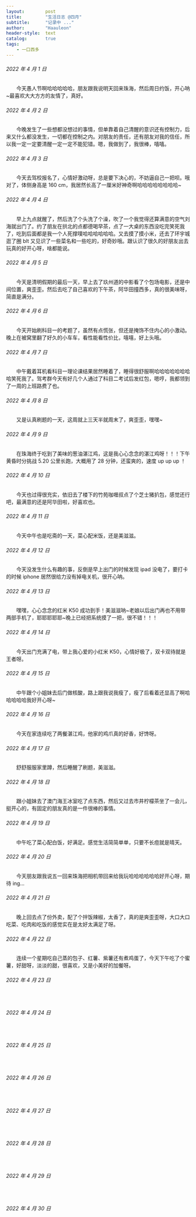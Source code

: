 ```yaml
---
layout:        post
title:         "生活日志 @四月"
subtitle:      "记录中 ..."
author:        "Haauleon"
header-style:  text
catalog:       true
tags:
    - 一口西多
---
```


###### 2022 年 4 月 1 日
&emsp;&emsp;今天愚人节啊哈哈哈哈哈，朋友跟我说明天回来珠海，然后周日约饭，开心呐~最喜欢大大方方的友情了，真好。

###### 2022 年 4 月 2 日
&emsp;&emsp;今晚发生了一些想都没想过的事情，但单靠着自己清醒的意识还有控制力，后来又什么都没发生，一切都在控制之内。对朋友的责任，还有朋友对我的信任，所以我一定一定要清醒一定一定不能犯错。嗯，我做到了，我很棒，嘻嘻。

###### 2022 年 4 月 3 日
&emsp;&emsp;今天去驾校报名了，心情好激动呀，总是要下决心的，不妨逼自己一把呗。哦对了，体侧身高是 160 cm，我居然长高了一厘米好神奇啊哈哈哈哈哈哈哈哈~

###### 2022 年 4 月 4 日
&emsp;&emsp;早上九点就醒了，然后洗了个头洗了个澡，吹了一个我觉得还算满意的空气刘海就出门了。约了朋友在拱北的点都德喝早茶，点了一大桌的东西没吃完笑死我了，吃到后面都是我一个人死撑噗哈哈哈哈哈哈。又去摸了摸小米，还去了环宇城逛了圈 blt 又见识了一些菜名和一些吃的，好奇妙哦。跟认识了很久的好朋友出去玩真的好开心呀，啥都能说。

###### 2022 年 4 月 5 日
&emsp;&emsp;今天是清明假期的最后一天，早上去了玖州道的中影看了个包场电影，还是中间位置，爽歪歪。然后去吃了自己喜欢的下午茶，阿华田撞西多，真的很美味呀，简直是满分。

###### 2022 年 4 月 6 日
&emsp;&emsp;今天开始刷科目一的考题了，虽然有点慌张，但还是掩饰不住内心的小激动。晚上在被窝里翻了好久的小车车，看性能看性价比，嘻嘻，好上头哦。

###### 2022 年 4 月 7 日
&emsp;&emsp;中午戴着耳机看科目一理论课结果居然睡着了，睡得很舒服啊哈哈哈哈哈哈哈哈笑死我了。驾考群今天有好几个人通过了科目二考试后发红包，嗯哼，我都领到了一周的上班路费了也。

###### 2022 年 4 月 8 日
&emsp;&emsp;又是认真刷题的一天，这周就上三天半就周末了，爽歪歪，嘿嘿~

###### 2022 年 4 月 9 日
&emsp;&emsp;在珠海终于吃到了美味的葱油湛江鸡，这是我心心念念的湛江鸡呀！！！下午黄昏时分挑战 5.20 公里长跑，大概用了 28 分钟，还蛮爽的，速度 up up up ！

###### 2022 年 4 月 10 日
&emsp;&emsp;今天也过得很充实，依旧去了楼下的竹苑咖喱叔点了个芝士猪扒包，感觉还行吧，最满意的还是阿华田啦，好喜欢也。

###### 2022 年 4 月 11 日
&emsp;&emsp;今天中午也是吃斋的一天，菜心配米饭，还是美滋滋。

###### 2022 年 4 月 12 日
&emsp;&emsp;今天没发生什么有趣的事，反倒是早上出门的时候发现 ipad 没电了，要打卡的时候 iphone 居然很给力没有掉电关机，很开心呐。

###### 2022 年 4 月 13 日
&emsp;&emsp;嘿嘿，心心念念的红米 K50 成功到手！美滋滋呐~老娘以后出门再也不用带两部手机了，耶耶耶耶耶~晚上已经把系统摸了一把，很不错！！！

###### 2022 年 4 月 14 日
&emsp;&emsp;今天出门充满了电，带上我心爱的小红米 K50，心情好极了，双卡双待就是王者呀。

###### 2022 年 4 月 15 日
&emsp;&emsp;中午跟个小姐妹去后门做核酸，路上跟我说我瘦了，瘦了后看着还显高了啊哈哈哈哈哈我好开心呀~

###### 2022 年 4 月 16 日
&emsp;&emsp;今天在家连续吃了两餐湛江鸡，他家的鸡爪真的好香，好馋呀。

###### 2022 年 4 月 17 日
&emsp;&emsp;舒舒服服家里蹲，然后睡醒了刷题，美滋滋。

###### 2022 年 4 月 18 日
&emsp;&emsp;跟小姐妹去了澳门海王冰室吃了点东西，然后又过去市井柠檬茶坐了一会儿，挺开心的，有固定的朋友真的是一件很棒的事情。

###### 2022 年 4 月 19 日
&emsp;&emsp;中午吃了菜心配白饭，好满足。感觉生活简简单单，只要不长痘就是晴天。

###### 2022 年 4 月 20 日
&emsp;&emsp;今天朋友跟我说五一回来珠海把相机带回来给我玩哈哈哈哈哈哈好开心呀，期待 ing...

###### 2022 年 4 月 21 日
&emsp;&emsp;晚上回去点了份外卖，配了个拌饭辣椒，太香了，真的是爽歪歪呀，大口大口吃菜、吃肉和吃饭的感觉实在是太好太满足了呀。

###### 2022 年 4 月 22 日
&emsp;&emsp;连续一个星期吃自己蒸的包子、红薯、紫薯还有煮鸡蛋了，今天下午吃了个蜜薯，好甜呀，淡淡的甜，很喜欢，又是小美好的加餐呀。

###### 2022 年 4 月 23 日
&emsp;&emsp;

###### 2022 年 4 月 24 日
&emsp;&emsp;

###### 2022 年 4 月 25 日
&emsp;&emsp;

###### 2022 年 4 月 26 日
&emsp;&emsp;

###### 2022 年 4 月 27 日
&emsp;&emsp;

###### 2022 年 4 月 28 日
&emsp;&emsp;

###### 2022 年 4 月 29 日
&emsp;&emsp;

###### 2022 年 4 月 30 日
&emsp;&emsp;